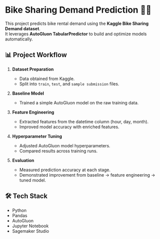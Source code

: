 # Bike Sharing Demand Prediction 🚴‍♂️  

This project predicts bike rental demand using the **Kaggle Bike Sharing Demand dataset**.  
It leverages **AutoGluon TabularPredictor** to build and optimize models automatically.  

## 📊 Project Workflow  
1. **Dataset Preparation**  
   - Data obtained from Kaggle.  
   - Split into `train`, `test`, and `sample submission` files.  

2. **Baseline Model**  
   - Trained a simple AutoGluon model on the raw training data.  

3. **Feature Engineering**  
   - Extracted features from the datetime column (hour, day, month).  
   - Improved model accuracy with enriched features.  

4. **Hyperparameter Tuning**  
   - Adjusted AutoGluon model hyperparameters.  
   - Compared results across training runs.  

5. **Evaluation**  
   - Measured prediction accuracy at each stage.  
   - Demonstrated improvement from baseline → feature engineering → tuned model.  

## 🛠️ Tech Stack  
- Python  
- Pandas  
- AutoGluon  
- Jupyter Notebook
- Sagemaker Studio


